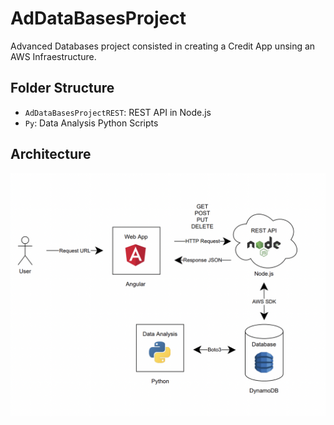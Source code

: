 # AdDataBasesProject

Advanced Databases project consisted in creating a Credit App unsing an AWS Infraestructure.

## Folder Structure

- `AdDataBasesProjectREST`: REST API in Node.js
- `Py`: Data Analysis Python Scripts

## Architecture

![AdDataBasesProject_Architecture](./docs/AdDataBasesProject_Architecture.png)

